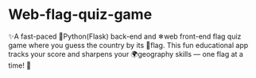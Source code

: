 # Web-flag-quiz-game
✨A fast-paced 🐍Python(Flask) back-end and ❄web front-end flag quiz game where you guess the country by its 🏴flag. This fun educational app tracks your score and sharpens your 🌍geography skills — one flag at a time! 🎯
